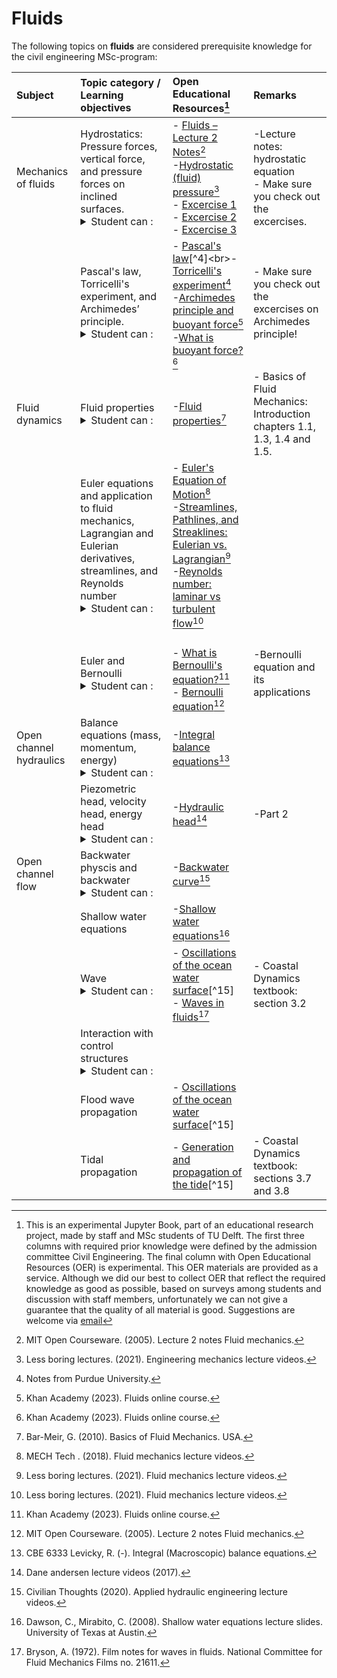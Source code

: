 # Fluids

The following topics on **fluids** are considered prerequisite knowledge for the civil engineering MSc-program:


|Subject|Topic category / Learning objectives   |Open Educational Resources[^1]|Remarks |
|:------|:-------------|:------------------|:---------------------------|
| Mechanics of fluids                     | Hydrostatics: Pressure forces, vertical force, and pressure forces on inclined surfaces. <details><summary>Student can :</summary> <br>- Make calculations of pressures, piezometric levels and horizontal and vertical forces on walls in a stationary fluid</details>                                                                                                            |- [Fluids – Lecture 2 Notes](https://ocw.mit.edu/courses/16-01-unified-engineering-i-ii-iii-iv-fall-2005-spring-2006/resources/f02_fall/)[^2]<br>-[Hydrostatic (fluid) pressure](https://www.youtube.com/watch?v=3MvRpp7WnK0)[^3]<br>- [Excercise 1](https://www.youtube.com/watch?v=Z5sUK5yhnUU)<br>- [Excercise 2](https://www.youtube.com/watch?v=iLUyhccW-Xs)<br>- [Excercise 3](https://www.youtube.com/watch?v=taEJ3vPEwMk)                                 |-Lecture notes: hydrostatic equation <br>- Make sure you check out the excercises.
|                     | Pascal's law, Torricelli's experiment, and Archimedes’ principle.<details><summary>Student can :</summary>- Determine the pressure exerted by a fluid. <br>-  Determine the time to fill or empty a barrel using Bernoulli to come to Torricelli equation. <br>- Determine the bouyant force in a fluid.  <br>- Plan an engineering strategy for analysing geotechnical problems involving slope stability.</details       >                                                                                                     |- [Pascal's law](https://www.grc.nasa.gov/www/k-12/WindTunnel/Activities/Pascals_principle.html#:~:text=Pascal's%20law%20states%20that%20when,other%20point%20in%20the%20container.)[^4]<br>-[Torricelli's experiment](http://chemed.chem.purdue.edu/genchem/history/torricelli.html)[^5]<br>-[Archimedes principle and buoyant force](https://www.khanacademy.org/science/physics/fluids/buoyant-force-and-archimedes-principle/v/fluids-part-5)[^6]<br>-[What is buoyant force?](https://www.khanacademy.org/science/physics/fluids/buoyant-force-and-archimedes-principle/a/buoyant-force-and-archimedes-principle-article)[^6]                                 |- Make sure you check out the excercises on Archimedes principle!
| Fluid dynamics      | Fluid properties<details><summary>Student can :</summary> <br>- Indicate how water differs from other (liquid) substances and how the liquid properties influence the flow, using dimensionless key figures</details>   |-[Fluid properties](https://priodeep.weebly.com/uploads/6/5/4/9/65495087/[genick_bar%E2%80%93meir]_basics_of_fluid_mechanics_bookzz.org_.pdf)[^7]   | - Basics of Fluid Mechanics: Introduction chapters 1.1, 1.3, 1.4 and 1.5.
|                   | Euler equations and application to fluid mechanics, Lagrangian and Eulerian derivatives, streamlines, and Reynolds number  <details><summary>Student can :</summary> <br>- Understand and analyze the trajectory of a water particle, streamlines and streamtubes and also determine the spatial derivatives of these in a natural coordinate system and in a Cartesian coordinate system, <br>- Determine the relationship between pressure (differences) and speed (changes) of a water particle</details>                                                                                                            |- [Euler's Equation of Motion](https://www.youtube.com/watch?v=6YjGzIhoq2k&t=63s)[^8]<br>-[Streamlines, Pathlines, and Streaklines: Eulerian vs. Lagrangian](https://www.youtube.com/watch?v=AGve4RZ4zjw)[^9]<br>-[Reynolds number: laminar vs turbulent flow](https://www.youtube.com/watch?v=NenlNon6ODw)[^9]                                 |
|                    | Euler and Bernoulli<details><summary>Student can :</summary>- Apply the Euler and Bernoulli equation in the correct context and known the assumptions related to the use of these equations. <br>- Plan an engineering strategy for analysing geotechnical problems involving slope stability.</details>                                                                                                            |<br>- [What is Bernoulli's equation?](https://www.khanacademy.org/science/physics/fluids/fluid-dynamics/a/what-is-bernoullis-equation)[^6]<br>- [Bernoulli equation](https://ocw.mit.edu/courses/16-01-unified-engineering-i-ii-iii-iv-fall-2005-spring-2006/resources/f13_fall/)[^2]                               |-Bernoulli equation and its applications
| Open channel hydraulics                    | Balance equations (mass, momentum, energy)<details><summary>Student can :</summary> - Calculate forces and energy dissipation during cross-sectional changes in open channels and pipes, but also for situations involving siphons, pumps and turbines.  <br>- Formulate elementary conservation laws for mass, energy and momentum for stationary flow in pipes and open waterways</details>                                                                                                            |-[Integral balance equations](https://research.engineering.nyu.edu/~rlevicky/Files/Other/Handout5_6333.pdf)[^10]<br>                                 |
|                    | Piezometric head, velocity head, energy head<details><summary>Student can :</summary>- Calculate water levels and flow velocities for stationary flow in pipes and open watercourses with abrupt changes in cross-section (spillways, underspouts, etc.) <br>- Plan an engineering strategy for analysing geotechnical problems involving slope stability.</details>                                                                                                           |-[Hydraulic head](https://www.youtube.com/watch?v=zXhqDc8Vves)[^11]                                 |-Part 2                                 |-Part 2
| Open channel flow                   | Backwater physcis and backwater <details><summary>Student can :</summary>- Determine backwater curves in open channels using the concepts of critical and equilibrium depth. <br>- Determine the effects of local changes (eg: discharge withdrawal, culverts, bridges) on the backwater curves in an open channel.</details>                                                                                                           |-[Backwater curve](https://www.youtube.com/watch?v=nqxfQCcfnR0)[^12]                                |
|                    | Shallow water equations                                                                                                           |-[Shallow water equations](https://users.oden.utexas.edu/~arbogast/cam397/dawson_v2.pdf)[^13]                                 |
|                    | Wave <details><summary>Student can :</summary>- Use the principles of wave theory, predict wave conditions based on wind and propagation in open water</details>                                                                                                            |- [Oscillations of the ocean water surface](https://textbooks.open.tudelft.nl/textbooks/catalog/view/37/92/383)[^15] <br>- [Waves in fluids](https://web.mit.edu/hml/ncfmf/14WF.pdf)[^14]        |- Coastal Dynamics textbook: section 3.2
|                    | Interaction with control structures <details><summary>Student can :</summary>- Describe and interpret the flow pattern around rigid bodies (such as bridge pillars or buildings), using the Reynolds number and the concepts of boundary layer, detachment and wake formation. <br>- Calculate the forces on rigid bodies in a current (bridge pier, building,etc).</details>                                                                                                            |                                 |
|                    | Flood wave propagation                                                                                                           |- [Oscillations of the ocean water surface](https://textbooks.open.tudelft.nl/textbooks/catalog/view/37/92/383)[^15]                                 |
|                    | Tidal propagation                                                                                                          |- [Generation and propagation of the tide](https://textbooks.open.tudelft.nl/textbooks/catalog/view/37/92/383)[^15]                                 |- Coastal Dynamics textbook: sections 3.7 and 3.8

[^1]: This is an experimental Jupyter Book, part of an educational research project, made by staff and MSc students of TU Delft. The first three columns with required prior knowledge were defined by the admission committee Civil Engineering. The final column with Open Educational Resources (OER) is experimental. This OER materials are provided as a service. Although we did our best to collect OER that reflect the required knowledge as good as possible, based on surveys among students and discussion with staff members, unfortunately we can not give a guarantee that the quality of all material is good. Suggestions are welcome via [email](mailto:h.r.schipper@tudelft.nl?subject=pre-for-cem-suggestions)
[^2]: MIT Open Courseware. (2005). Lecture 2 notes Fluid mechanics.
[^3]: Less boring lectures. (2021). Engineering mechanics lecture videos.
[^4]: Hodanbosi, C. (1996). Pascal's principle and hydraulics. NASA.
[^5]: Notes from Purdue University.
[^6]: Khan Academy (2023). Fluids online course.
[^7]: Bar-Meir, G. (2010). Basics of Fluid Mechanics. USA.
[^8]: MECH Tech . (2018). Fluid mechanics lecture videos.
[^9]: Less boring lectures. (2021). Fluid mechanics lecture videos.
[^10]: CBE 6333 Levicky, R. (-). Integral (Macroscopic) balance equations.
[^11]: Dane andersen lecture videos (2017).
[^12]: Civilian Thoughts (2020). Applied hydraulic engineering lecture videos.
[^13]: Dawson, C., Mirabito, C. (2008). Shallow water equations lecture slides. University of Texas at Austin.
[^14]: Bryson, A. (1972). Film notes for waves in fluids. National Committee for Fluid Mechanics Films no. 21611.
